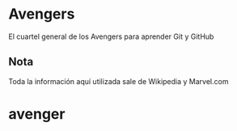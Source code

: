 # Avengers

El cuartel general de los Avengers para aprender Git y GitHub

## Nota
Toda la información aquí utilizada sale de Wikipedia y Marvel.com
# avenger
